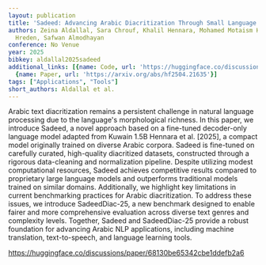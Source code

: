 ```yaml
---
layout: publication
title: 'Sadeed: Advancing Arabic Diacritization Through Small Language Model'
authors: Zeina Aldallal, Sara Chrouf, Khalil Hennara, Mohamed Motaism Hamed, Muhammad
  Hreden, Safwan Almodhayan
conference: No Venue
year: 2025
bibkey: aldallal2025sadeed
additional_links: [{name: Code, url: 'https://huggingface.co/discussions/paper/68130be65342cbe1ddefb2a6'},
  {name: Paper, url: 'https://arxiv.org/abs/hf2504.21635'}]
tags: ["Applications", "Tools"]
short_authors: Aldallal et al.
---
```

Arabic text diacritization remains a persistent challenge in natural language processing due to the language's morphological richness. In this paper, we introduce Sadeed, a novel approach based on a fine-tuned decoder-only language model adapted from Kuwain 1.5B Hennara et al. [2025], a compact model originally trained on diverse Arabic corpora. Sadeed is fine-tuned on carefully curated, high-quality diacritized datasets, constructed through a rigorous data-cleaning and normalization pipeline. Despite utilizing modest computational resources, Sadeed achieves competitive results compared to proprietary large language models and outperforms traditional models trained on similar domains. Additionally, we highlight key limitations in current benchmarking practices for Arabic diacritization. To address these issues, we introduce SadeedDiac-25, a new benchmark designed to enable fairer and more comprehensive evaluation across diverse text genres and complexity levels. Together, Sadeed and SadeedDiac-25 provide a robust foundation for advancing Arabic NLP applications, including machine translation, text-to-speech, and language learning tools.

https://huggingface.co/discussions/paper/68130be65342cbe1ddefb2a6